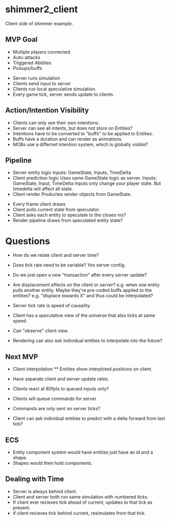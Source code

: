 # shimmer2_client

Client side of shimmer example.

## MVP Goal
* Multiple players connected
* Auto-attacks
* Triggered Abitilies
* Pickups/buffs



- Server runs simulation
- Clients send input to server
- Clients run local speculative simulation.
- Every game tick, server sends update to clients.

## Action/Intention Visibility
* Clients can only see their own intentions.
* Server can see all intents, but does not store on Entities?
* Intentions have to be converted to "buffs" to be applied to Entities.
* Buffs have a duration and can render as animations.
* MOBs use a differnet intention system, which is globally visible?

## Pipeline

* Server entity logic
Inputs: GameState, Inputs, TimeDelta
* Client prediction logic
Uses same GameState logic as server.
Inputs: GameState, Input, TimeDelta
Inputs only change your player state.
But timedelta will affect all state.
* Client render
Productes render objects from GameState.

- Every frame client draws
- Client pulls current state from speculator.
- Client asks each entity to speculate to the closes ms?
- Render pipeline draws from speculated entity state?



# Questions
- How do we relate client and server time?
- Does tick rate need to be variable?  Yes server config.
- Do we just open a new "transaction" after every server update?


- Are displacement effects on the client or server?  e.g. when one entity pulls
another entity.  Maybe they're pre-coded buffs applied to the entities?  e.g. "displace towards X" and thus could be interpolated?


- Server tick rate is speed of causality.
- Client has a speculative view of the universe that also ticks at same speed.
- Can "observe" client view.
- Rendering can also ask individual entities to interpolate into the future?


## Next MVP
* Client interpolation
** Entities show interploted positions on client.


* Have separate client and server update rates.
* Clients react at 60fpts to queued inputs only?
* Clients will queue commands for server
* Commands are only sent on server ticks?
* Client can ask individual entities to predict with a delta forward from last tick?


## ECS
* Entity component system would have entities just have an id and a shape.
* Shapes would then hold components.


## Dealing with Time
* Server is always behind client.
* Client and server both run same simulation with numbered ticks.
* If client ever recieves tick ahead of current, updates to that tick as present.
* if client recieves tick behind current, resimulates from that tick.